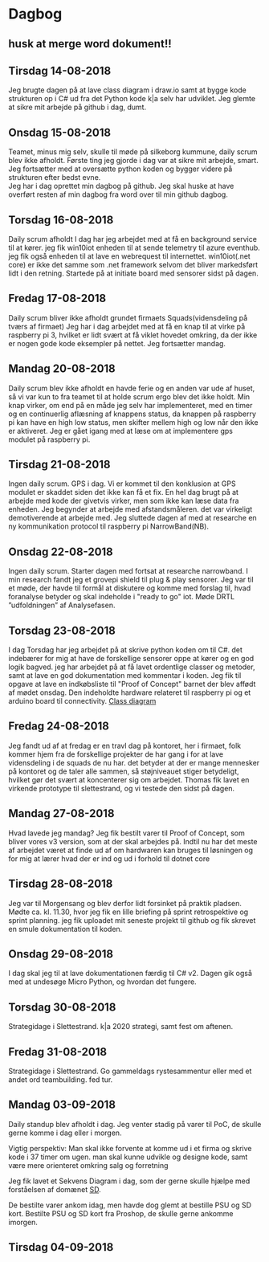 # Dagbog

## husk at merge word dokument!!

## Tirsdag 14-08-2018

Jeg brugte dagen på at lave class diagram i draw.io samt at bygge kode strukturen op i C# ud fra det Python kode k|a selv har udviklet.
Jeg glemte at sikre mit arbejde på github i dag, dumt.

## Onsdag 15-08-2018

Teamet, minus mig selv, skulle til møde på silkeborg kummune, daily scrum blev ikke afholdt.
Første ting jeg gjorde i dag var at sikre mit arbejde, smart.
Jeg fortsætter med at oversætte python koden og bygger videre på strukturen efter bedst evne.  
Jeg har i dag oprettet min dagbog på github. Jeg skal huske at have overført resten af min dagbog fra word over til min github dagbog.

## Torsdag 16-08-2018

Daily scrum afholdt
I dag har jeg arbejdet med at få en background service til at kører. jeg fik win10iot enheden til at sende telemetry til azure eventhub.
jeg fik også enheden til at lave en webrequest til internettet. win10iot(.net core) er ikke det samme som .net framework selvom det bliver markedsført lidt i den retning. Startede på at initiate board med sensorer sidst på dagen. 

## Fredag 17-08-2018

Daily scrum bliver ikke afholdt grundet firmaets Squads(vidensdeling på tværs af firmaet)
Jeg har i dag arbejdet med at få en knap til at virke på raspberry pi 3, hvilket er lidt svært at få viklet hovedet omkring, da der ikke er nogen gode kode eksempler på nettet.
Jeg fortsætter mandag.

## Mandag 20-08-2018

Daily scrum blev ikke afholdt en havde ferie og en anden var ude af huset, så vi var kun to fra teamet til at holde scrum ergo blev det ikke holdt.
Min knap virker, om end på en måde jeg selv har implementeret, med en timer og en continuerlig aflæsning af knappens status, da knappen på raspberry pi kan have en high low status, men skifter mellem high og low når den ikke er aktiveret.
Jeg er gået igang med at læse om at implementere gps modulet på raspberry pi.

## Tirsdag 21-08-2018

Ingen daily scrum.
GPS i dag. Vi er kommet til den konklusion at GPS modulet er skaddet siden det ikke kan få et fix. En hel dag brugt på at arbejde med kode der givetvis virker, men som ikke kan læse data fra enheden. Jeg begynder at arbejde med afstandsmåleren. det var virkeligt demotiverende at arbejde med. Jeg sluttede dagen af med at researche en ny kommunikation protocol til raspberry pi NarrowBand(NB).

## Onsdag 22-08-2018

Ingen daily scrum.
Starter dagen med fortsat at researche narrowband. I min research fandt jeg et grovepi shield til plug & play sensorer. Jeg var til et møde, der havde til formål at diskutere og komme med forslag til, hvad foranalyse betyder og skal indeholde i "ready to go" iot. 
Møde DRTL ”udfoldningen” af Analysefasen.

## Torsdag 23-08-2018

I dag Torsdag har jeg arbejdet på at skrive python koden om til C#. det indebærer for mig at have de forskellige sensorer oppe at kører og en god logik bagved. jeg har arbejdet på at få lavet ordentlige classer og metoder, samt at lave en god dokumentation med kommentar i koden. 
Jeg fik til opgave at lave en indkøbsliste til "Proof of Concept" barnet der blev affødt af mødet onsdag. Den indeholdte hardware relateret til raspberry pi og et arduino board til connectivity.
[Class diagram](https://www.draw.io/?lightbox=1&highlight=0000ff&edit=_blank&layers=1&nav=1&title=Untitled%20Diagram.xml#R7Z1bb9s6EoB%2FjYHsQwrr4kseYydNAyQ9QZzunvO0YCzG5qkseikql%2FPrdyiRtmWOXTemlKJgEaDSiJJIfjPD4UV0JxovXq8EWc5veULTTthNXjvRRScMo%2B5ZCP8pyVslCcJut5LMBEu0bC2YsH%2BoFppkBUtoXksoOU8lW9aFU55ldCprMiIEf6kne%2BJp%2Fa1LMqOWYDIlqS39D0vkvJIOe921%2FAtls7l5c2DK90im32eCF5l%2BXyeMnsp%2F1eUFMc%2FS6fM5SfjLhii67ERjwbmsjhavY5qqyjXVVt33ecfVVb4FzeQhN%2FR6Oh%2FyzZSdJlAV%2BpQLOecznpH0ci0dleWj6gldOJvLRQqHARzSVyb%2FVOJPYU%2Bf%2FmUuZVK8Vdd65vQv%2FYS%2FqZRvWglIITmI1i%2B%2B4Xypn1FlVeVvZ2m1KOeFmOpUWhclETOqU%2FVXNQ0qTPmCQmYgiaApkey5%2FnSiVWm2SreuTjjQNbqjdvvN1O4vXbnBsK3aHbSgu92Prd4%2BUr%2FdI%2Bu3vPVcCPK2kWDJWSbzjSffKQEkME490h5Lu%2FSot%2BVYttIHw96%2B9HBQ5WBNelWUg%2BBrxXsmaaFLPOJEJF9IlqRUWIqRv7BFSjKlAU88k0ZHFBmSslkGx1MAAXdGo2cqJIO24FxfkAriaDpnaXJD3nihOOQSHL05G825YP%2FAY4lRJrgspNYKYLiZYqLu1MojaA5p7owOBFuiW%2FJaS3hDcqkFU56mZJmzx1UxFqAiLBtxKflCJzKF%2FszSdMxTLsq6MA2S0UlVXPq6XyttbdM3nIb9ul4E%2Fag6f1m3m4FJM99oM4f9H2jo4vUemnaSzaCIe9436NvvC5D3hVvvIynQzoikI%2BURcsvx%2FJw6RpY6nqowZsnAIZzD0RUcjYG%2FAG6IegIAWaqN4N%2BpQZXxSl836GmRUdmUPsmdCpsvyZRls5syzUW8ltzrSlEiDvc%2BpWUEMmdJQrPSRUoiSaVZSo20a4CM9kbwB3U7Vo6wBxkfw3mwPoc%2FlVxIKCqUhbBSiSio7QtVqnuYxoW4xr3VOf5Iv7Z5v6eFiS2qFrmUlUQqciZWDN6FbQEAyjZKc3ooG4%2FTwGIZ2SwjhFtKHml6x3MmGVfPF1XaLZ4tIOuFB7oEBzEBaofXGdRBaerQRJz8qzLJZw43eUN8N1VDsA1D7NutfQENXeab%2B5ab%2B3hQb37jQ5v7oB8frwaR7ZCVeS%2BLfF7pw7qxvWOZN%2B59oHf0gT%2BglR2gUO%2B%2BTb6Mvj08%2FPG1glr2LjzQ9wI9tA12AXTowyYXyAbD1sKm6AdxU%2BlcfeDkhuuwRd96hnKteEJoIukJlFBzfeQ89VzfzzUIWvSxkR0SK7IXLF%2Fy3BusW7DRgZ7YBVgzdrUB9mqZ%2B45Oux2deLubM7A0IDzDNCAOHahAgNq2Gt6XRUIro054UVbSZ2%2FZezHvmC3Z3c%2FBubpw2XhjnPJs5rk65op0dxrjGtseW3GVbEHBKS6WFdcLCLYeQOSxHoEV6RI1Z652N7aa08nNKFPuWR7BMujG7cE0obkfkziWWmQP%2B6PUHIxKBPisqhmVAAP0PRxnWFv0rLFtjKeVQ718hgzfsFzSjAoP1xXcfoueNsaN9opK4DvmXCRMrbpYmS6UGmrY8z2G79mBPtkJX7xzqvjeXV2dn%2FDHv9WKXKiI0qI%2FlVJvyY66q0GL%2FdXAnm29pXmu1j770ahWR6OiYX04qj%2BwDT5CZ91N3HuUxdtDzV95lX8CD6PC94P2s43327Rt0ihLJyZto%2FTdoPdAQ8aXUGgOekExvujlgj4Ws5MqetLN6wPJv3fCfqoKWS6X6M%2FW5fXW%2BS7QyCq35qwTXwkzoVlyQZ%2FZlD7wccqLRLfC%2BXn%2Blk1PPPzG4CMz9c3Bt4cbv6VQsAnP2BRUIOdiFXbB66Kgi9H1EVhT3zlYCx%2BRPjWuGy7aANwzXI6%2F%2FPHfu2u%2FQu5AxDu%2BTNszF9jYlwX45MLD%2FfXV1eW9Z%2BqKKTYP2BhTfH53ybIHCFT90mRXTLFJwKaY9vDRLmB6OZ1zz9QVU3QysDGouyfsK6ITqOwXIqdzz%2FQYpthUYWPhM%2B58i60Q%2BoJByJpNaW2tjYd8BORei1FTaBuuBc8PXx1CbXhgXOSg7xLiTaiZxd%2Fu5PpZX1eMsVnBxprUnbO%2BxuN6rq66qdgcYGNcQ5TrPSXJtuGWo5GesRvG8YH%2B2QnjM4vV77ZLka7N2jY6O4Z%2BnW9TFNomNK62LWP%2BA%2FaPnklHh3G7PdvQ9s6k69ch%2B9Uc8r4gPsCw3W5Xs2O%2FmulKLyfVqiy%2FQuvQrTLC%2Ff4cabIxLXOybh2fK0jKGcRxyso8l18kbEo83ffTxQaZm6Lr9yRyBA0bRcaguegB7%2F%2B6ftMOfS%2FJEV5k6r4xm%2BwNf%2FsAGtmHchcA9wG0vWhtouLVYlmtefGhcyuhs7XzYoyY2BAJZd8bOm%2B%2FL0K2muq2HjpHeOicgNa%2FXWe3UP8spxBIJ7mfwT%2FMkf%2F0TlSoljkJrvDQWRRZtuoN%2BV1SjgSKRcuNAfVbUbmBhkXLGDQX0bI9k9sJoRDd%2ByI7uR6tNthXjf91Vk0u%2BKjZDWYsam7KNiPbFH%2BzqNmsf6hFzW399kCEzJWPw865WhwOekkgk3A6Gpk1449ivWRcS4xgy%2BjMdcjBo3WP2LnwfAOWg2g0iuv7y8f2ZCe6DbhZ%2B3NUfy9uRHM39HZDVf%2FcVOPqWvkDBQ2rboSobkua28dWeVTqlbDnWr33%2F1eoX0oZKR9%2Fqj23aghK5726uq2k4KszI%2FtOwIOKYtkZjAnwETm4aYjm2YypLt5a0zfv2RCXGapL3edxt4l%2BcMa%2BErNibpySHHpW3QtGZoIsFL3wF8nkvwEqM1sDB5%2B6v0i2zgs5V2MQ6q7R5PYXyZXapai6Jzw77Q5PocaGH5g1VONrb9vyw2svq3zfy5xJOlmS0qu9CLKse14HzdDpIKiPUgyQVTfBGTahGP38hthwuv5pqGrsYv0DXNHl%2FwE%3D)

## Fredag 24-08-2018

Jeg fandt ud af at fredag er en travl dag på kontoret, her i firmaet, folk kommer hjem fra de forskellige projekter de har gang i for at lave vidensdeling i de squads de nu har. det betyder at der er mange mennesker på kontoret og de taler alle sammen, så støjniveauet stiger betydeligt, hvilket gør det svært at koncenterer sig om arbejdet. Thomas fik lavet en virkende prototype til slettestrand, og vi testede den sidst på dagen.

## Mandag 27-08-2018

Hvad lavede jeg mandag?
Jeg fik bestilt varer til Proof of Concept, som bliver vores v3 version, som at der skal arbejdes på.
Indtil nu har det meste af arbejdet været at finde ud af om hardwaren kan bruges til løsningen og for mig at lærer hvad der er ind og ud i forhold til dotnet core

## Tirsdag 28-08-2018

Jeg var til Morgensang og blev derfor lidt forsinket på praktik pladsen. Mødte ca. kl. 11.30, hvor jeg fik en lille briefing på sprint retrospektive og sprint planning. jeg fik uploadet mit seneste projekt til github og fik skrevet en smule dokumentation til koden.

## Onsdag 29-08-2018

I dag skal jeg til at lave dokumentationen færdig til C# v2. Dagen gik også med at undesøge Micro Python, og hvordan det fungere.

## Torsdag 30-08-2018

Strategidage i Slettestrand. k|a 2020 strategi, samt fest om aftenen.

## Fredag 31-08-2018

Strategidage i Slettestrand. Go gammeldags rystesammentur eller med et andet ord teambuilding. fed tur.

## Mandag 03-09-2018

Daily standup blev afholdt i dag. 
Jeg venter stadig på varer til PoC, de skulle gerne komme i dag eller i morgen. 

Vigtig perspektiv: Man skal ikke forvente at komme ud i et firma og skrive kode i 37 timer om ugen. man skal kunne udvikle og designe kode, samt være mere orienteret omkring salg og forretning

Jeg fik lavet et Sekvens Diagram i dag, som der gerne skulle hjælpe med forståelsen af domænet [SD](https://www.draw.io/?lightbox=1&highlight=0000ff&edit=_blank&layers=1&nav=1&title=SD#R7Vpdc%2BI2FP01ntk%2BwPgDg3kEkt1tJ9lmQqfdPgosbA3CcmU5kP31vcKysS0veIghtLs8JPLVl33O0bmSwXBmm90njuLwkfmYGrbp7wznzrBta2wO4Z%2BMvGaRsWVngYATXzU6BObkG1ZBU0VT4uOk0lAwRgWJq8EliyK8FJUY4pxtq81WjFZnjVGAtcB8iage%2FYv4Isyinmse4p8xCcJ8ZstUNQu0XAecpZGaz7Cd1f6TVW9QPpZqn4TIZ9tSyLk3nBlnTGSlzW6GqcQ2hy3r9%2FE7tcV9cxyJVh0GWY8XRFP17J%2BQwFv0athDCkNMFxxKgSwZzuSBPSMYbE6CFdupJxCvOWrwMLEsphv6QFaYkgiupjHmZIMF5lBDVfjpEJtuQyLwPEZL2XULeoJYKDYUriwoAsUCQRdeXFOK4oQs9rOaEOF4mfKEvOBnnGRKklGWCjnTrFCIDKqHxVzg3XcRswoeQN%2BYwX1yQMNUHZyhoi6XtrrcHnRSqCEsacTJg0hpMyiGPvADBUVRM125bEp0ASvPKIkXmO%2Fv8onAH0cnb0siqJDry%2FyV%2FfFjUmd5VeoGo6ty5%2Bjc1WkogRczEon9dO7UcO9qbDAuQhawCNEyH60wKvlME0gDt4KR5TRhpEPkdYGQbkZzHCUMRGxyjHwSBccQk89NwMMnlAQRxBZMCLaBikQgLiYyLUjkYHSI4cjPIwvKluu8mcpFXoEm9mupAloFWFQ5bYMvxxQJkHo1WTXApbo%2BSQEceOmNzWZi8iESlvIlVr1qoBe30YoHnYYzTUbLID9t59oZY6RxOUOUTmGb8uG3%2Be9ffjlrQTUsHsCCv36FQM%2Fsm6adR%2F6WMPZNZ5AHSjyW8NUWWQt037ieBlbV6GzbbbWetIGG5omBMsPoYmGObyODHJd78fwFHu0yyLADtVv6%2FujGM8j4WnovLKagxb5U%2FrD0nc4DYzFkAbSRXh0tkvhENvjI0QaftvoO5FozZ6tpT%2Bg1yNVyu9Cr26RX%2FxEnCRwxPzyhV8qQ351J74j4unfk8WisrjOHtmDbl12fa9BVWbvNmJdAzTF9o6xtZ9D3Sp9xXeT9M229fs4r9nrd27o11H3dmUy%2BpRxD1%2F1OyvycLvT91P0LcNBYc2xt%2FX93Wu57ns0tfav1Ptl5eBQj7XxntcrOeaJ60%2FnOfrPOf6r66q8t9BT1LrLOpr3J1xa6fV8yibdNyNfJvlXYh1a7lxInD1HaQN1l24YjMcci5fLVBVt3RheLMVRNfZSE2Ff9oPr06eDyRwEN7NGZrGn01wfqkDVPY%2B0%2Fc6Zw3WueKW7Er48jNNBemlzvJUGeGpoMQL4X%2BwEcQIN%2FdOYpqe4A2kDdOYCjO0C%2BU%2FTJS4Wp4T%2Bp%2FAJ1CvoUPZRRNIEWFK%2FEoTbfXa4RSgRPY2M0Q5GPeYKlEnwSEIFoPgXc3X6W%2FHjVxcRNx7bLzfZl736yfo7XsKFOoHRHUACuqLvo5W7jTwCYMNXE6puXnGuSilA6lmwxnT9ecqo7JBS69rhnej14Nu82tFMzsf2PEwo%2FunwudKq50LPa5sL691strB4uDz%2BdyCzm8PsU5%2F5f).

De bestilte varer ankom idag, men havde dog glemt at bestille PSU og SD kort.
Bestilte PSU og SD kort fra Proshop, de skulle gerne ankomme imorgen.

## Tirsdag 04-09-2018
